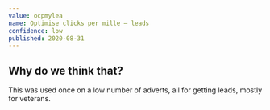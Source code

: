 ```yaml
---
value: ocpmylea
name: Optimise clicks per mille – leads
confidence: low
published: 2020-08-31
---
```


## Why do we think that?

This was used once on a low number of adverts, all for getting leads, mostly for
veterans.
